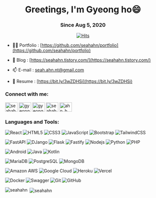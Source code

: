 <h1 align="center">Greetings, I'm Gyeong ho😄</h1>
<h3 align="center">Since Aug 5, 2020</h3>

<div align="center">
  
[![Hits](https://hits.seeyoufarm.com/api/count/incr/badge.svg?url=https%3A%2F%2Fgithub.com%2Fseahahn%2Fhit-counter&count_bg=%2379C83D&title_bg=%23555555&icon=&icon_color=%23E7E7E7&title=hits&edge_flat=false)](https://hits.seeyoufarm.com)
</div>

- 👨‍💻 Portfolio : [https://github.com/seahahn/portfolio](https://github.com/seahahn/portfolio)

- 📝 Blog : [https://seahahn.tistory.com/](https://seahahn.tistory.com/)

- 📫 E-mail : seah.ahn.nt@gmail.com

- 📄 Resume : [https://bit.ly/3wZDHSi](https://bit.ly/3wZDHSi)

<h3 align="left">Connect with me:</h3>
<p align="left">
<a href="https://linkedin.com/in/gyeong-ho-ahn-2a949116b" target="blank"><img align="center" src="https://raw.githubusercontent.com/rahuldkjain/github-profile-readme-generator/master/src/images/icons/Social/linked-in-alt.svg" alt="seahahn" height="30" width="40" /></a>  
<a href="https://stackoverflow.com/users/17848376" target="blank"><img align="center" src="https://raw.githubusercontent.com/rahuldkjain/github-profile-readme-generator/master/src/images/icons/Social/stack-overflow.svg" alt="gyeong-ho-ahn" height="30" width="40" /></a>
<a href="https://kaggle.com/gyeonghoahn" target="blank"><img align="center" src="https://raw.githubusercontent.com/rahuldkjain/github-profile-readme-generator/master/src/images/icons/Social/kaggle.svg" alt="gyeonghoahn" height="30" width="40" /></a>
<a href="https://fb.com/seah.ahn.nt" target="blank"><img align="center" src="https://raw.githubusercontent.com/rahuldkjain/github-profile-readme-generator/master/src/images/icons/Social/facebook.svg" alt="seahahn" height="30" width="40" /></a>
<a href="https://instagram.com/ahn_h.m" target="blank"><img align="center" src="https://raw.githubusercontent.com/rahuldkjain/github-profile-readme-generator/master/src/images/icons/Social/instagram.svg" alt="ahn_h.m" height="30" width="40" /></a>
</p>

<h3 align="left">Languages and Tools:</h3>

![React](https://img.shields.io/badge/-React-black?style=flat-square&logo=react)
![HTML5](https://img.shields.io/badge/-HTML5-black?style=flat-square&logo=html5)
![CSS3](https://img.shields.io/badge/-CSS3-black?style=flat-square&logo=css3&logoColor=1572B6)
![JavaScript](https://img.shields.io/badge/-JavaScript-black?style=flat-square&logo=javascript)
![Bootstrap](https://img.shields.io/badge/-Bootstrap-black?style=flat-square&logo=bootstrap)
![TailwindCSS](https://img.shields.io/badge/-TailwindCSS-black?style=flat-square&logo=tailwindCSS)

![FastAPI](https://img.shields.io/badge/-FastAPI-black?style=flat-square&logo=FastAPI)
![DJango](https://img.shields.io/badge/-DJango-black?style=flat-square&logo=DJango&logoColor=092E20)
![Flask](https://img.shields.io/badge/-Flask-black?style=flat-square&logo=Flask)
![Fastify](https://img.shields.io/badge/-Fastify-black?style=flat-square&logo=Fastify)
![Nodejs](https://img.shields.io/badge/-Nodejs-black?style=flat-square&logo=Node.js)
![Python](https://img.shields.io/badge/-Python-black?style=flat-square&logo=Python)
![PHP](https://img.shields.io/badge/-PHP-black?style=flat-square&logo=PHP)

![Android](https://img.shields.io/badge/-Android-black?style=flat-square&logo=android)
![Java](https://img.shields.io/badge/-java-black?style=flat-square&logo=java&logoColor=007396)
![Kotlin](https://img.shields.io/badge/-kotlin-black?style=flat-square&logo=kotlin&logoColor=E34A86)

![MariaDB](https://img.shields.io/badge/-MariaDB-black?style=flat-square&logo=mariadb)
![PostgreSQL](https://img.shields.io/badge/-PostgreSQL-black?style=flat-square&logo=postgresql)
![MongoDB](https://img.shields.io/badge/-MongoDB-black?style=flat-square&logo=mongodb)

![Amazon AWS](https://img.shields.io/badge/Amazon%20AWS-black?style=flat-square&logo=amazon-aws)
![Google Cloud](https://img.shields.io/badge/Google%20Cloud-black?style=flat-square&logo=google-cloud)
![Heroku](https://img.shields.io/badge/-Heroku-black?style=flat-square&logo=heroku&logoColor=430098)
![Vercel](https://img.shields.io/badge/-Vercel-black?style=flat-square&logo=vercel&logoColor=#000000)

![Docker](https://img.shields.io/badge/-Docker-black?style=flat-square&logo=docker)
![Swagger](https://img.shields.io/badge/-Swagger-black?style=flat-square&logo=swagger)
![Git](https://img.shields.io/badge/-Git-black?style=flat-square&logo=git)
![GitHub](https://img.shields.io/badge/-GitHub-black?style=flat-square&logo=github)

<p><img align="left" src="https://github-readme-stats.vercel.app/api/top-langs?username=seahahn&show_icons=true&locale=en&layout=compact" alt="seahahn" /></p>
<p>&nbsp;<img align="center" src="https://github-readme-stats.vercel.app/api?username=seahahn&show_icons=true&locale=en" alt="seahahn" /></p>
